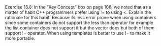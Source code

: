 Exercise 16.8: In the “Key Concept” box on page 108, we noted that as a
matter of habit C++ programmers prefer using != to using <. Explain the
rationale for this habit. Because its less error prone when using containers since some containers do not support the less than operator for example the list container does not support it but the vector does but both of them support != operator. When using templates is better to use != to make it more portable.